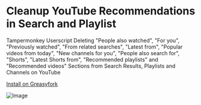 # Cleanup YouTube Recommendations in Search and Playlist
Tampermonkey Userscript Deleting "People also watched", "For you", "Previously watched", "From related searches", "Latest from", "Popular videos from today", "New channels for you", "People also search for", "Shorts", "Latest Shorts from", "Recommended playlists" and "Recommended videos" Sections from Search Results, Playlists and Channels on YouTube

[Install on Greasyfork](https://greasyfork.org/scripts/436569)

![Image](image.jpg)
